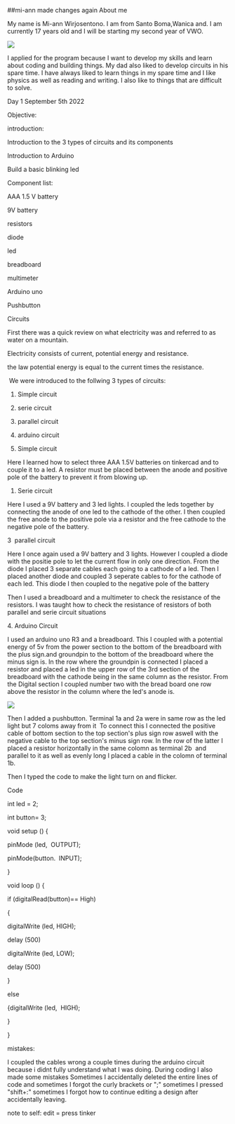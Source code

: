 ##mi-ann made changes again
About me

My name is Mi-ann Wirjosentono. I am from Santo Boma,Wanica and. I am currently 17 years old and I will be starting my second year of VWO. 

![](https://lh6.googleusercontent.com/vvrq8colqale10AmB0lF_pn1QCbEpq_xd2HBcTv21lDSEjDLbY9a0zG3TA5iqwiwozoylSL1YpC-tDpvkahqYM1azyizSTi-IWdUYt5Lph30AGX52QtBs-m0YTVxTOFCpsoTjJN7GMrAjB6Pc2MJztw)

I applied for the program because I want to develop my skills and learn about coding and building things. My dad also liked to develop circuits in his spare time. I have always liked to learn things in my spare time and I like physics as well as reading and writing. I also like to things that are difficult to solve.

Day 1 September 5th 2022

Objective:

introduction:

Introduction to the 3 types of circuits and its components

Introduction to Arduino

Build a basic blinking led

Component list:

AAA 1.5 V battery

9V battery 

resistors 

diode

led 

breadboard

multimeter

Arduino uno

Pushbutton

Circuits

First there was a quick review on what electricity was and referred to as water on a mountain.

Electricity consists of current, potential energy and resistance.

the law potential energy is equal to the current times the resistance.

 We were introduced to the follwing 3 types of circuits:

1.  Simple circuit

2.  serie circuit

3.  parallel circuit

4.  arduino circuit

1.  Simple circuit

Here I learned how to select three AAA 1.5V batteries on tinkercad and to couple it to a led. A resistor must be placed between the anode and positive pole of the battery to prevent it from blowing up.

1.  Serie circuit

Here I used a 9V battery and 3 led lights. I coupled the leds together by connecting the anode of one led to the cathode of the other. I then coupled the free anode to the positive pole via a resistor and the free cathode to the negative pole of the battery.

3  parallel circuit

Here I once again used a 9V battery and 3 lights. However I coupled a diode with the positie pole to let the current flow in only one direction. From the diode I placed 3 separate cables each going to a cathode of a led. Then I placed another diode and coupled 3 seperate cables to for the cathode of each led. This diode I then coupled to the negative pole of the battery

Then I used a breadboard and a multimeter to check the resistance of the resistors. I was taught how to check the resistance of resistors of both parallel and serie circuit situations

4\. Arduino Circuit

I used an arduino uno R3 and a breadboard. This I coupled with a potential energy of 5v from the power section to the bottom of the breadboard with the plus sign.and groundpin to the bottom of the breadboard where the minus sign is. In the row where the groundpin is connected I placed a resistor and placed a led in the upper row of the 3rd section of the breadboard with the cathode being in the same column as the resistor. From the Digital section I coupled number two with the bread board one row above the resistor in the column where the led's anode is.

![](https://lh6.googleusercontent.com/ixRebLrgx76dG2e-4HWwFvNUzS7BzyccIF9lHyQJYF9yKq2FFZIVqUz-kGNsNTFfHT932MgD-ISfV_F27N-B3mg6V8LxcZTDyZZcHwX1D2YGie6zms9963IU6M9nmAjoXT5Wi7470YGGFSVU3tbL_nk)

Then I added a pushbutton. Terminal 1a and 2a were in same row as the led light but 7 coloms away from it  To connect this I connected the positive cable of bottom section to the top section's plus sign row aswell with the negative cable to the top section's minus sign row. In the row of the latter I placed a resistor horizontally in the same colomn as terminal 2b  and parallel to it as well as evenly long I placed a cable in the colomn of terminal 1b.

Then I typed the code to make the light turn on and flicker.

Code

int led = 2;

int button= 3;

void setup () {

pinMode (led,  OUTPUT);

pinMode(button.  INPUT);

}

void loop () {

if (digitalRead(button)== High)

{

digitalWrite (led, HIGH);

delay (500) 

digitalWrite (led, LOW);

delay (500)

}

else 

{digitalWrite (led,  HIGH);

}

}

mistakes:

I coupled the cables wrong a couple times during the arduino circuit because i didnt fully understand what I was doing. During coding I also made some mistakes Sometimes I accidentally deleted the entire lines of code and sometimes I forgot the curly brackets or ";" sometimes I pressed "shift+:" sometimes I forgot how to continue editing a design after accidentally leaving.

note to self: edit = press tinker
